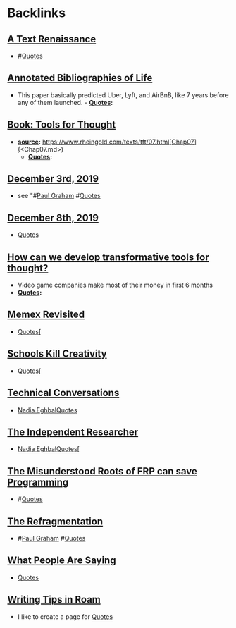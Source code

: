 
# Backlinks
## [A Text Renaissance](<A Text Renaissance.md>)
- #[Quotes](<Quotes.md>)

## [Annotated Bibliographies of Life](<Annotated Bibliographies of Life.md>)
- This paper basically predicted Uber, Lyft, and AirBnB, like 7 years before any of them launched.
                    - **[Quotes](<Quotes.md>):**

## [Book: Tools for Thought](<Book: Tools for Thought.md>)
- **[source](<source.md>):** https://www.rheingold.com/texts/tft/07.html[Chap07](<Chap07.md>)
    - **[Quotes](<Quotes.md>):**

## [December 3rd, 2019](<December 3rd, 2019.md>)
- see "#[Paul Graham](<Paul Graham.md>) #[Quotes](<Quotes.md>)

## [December 8th, 2019](<December 8th, 2019.md>)
- [Quotes](<Quotes.md>)

## [How can we develop transformative tools for thought?](<How can we develop transformative tools for thought?.md>)
- Video game companies make most of their money in first 6 months 
- **[Quotes](<Quotes.md>):**

## [Memex Revisited](<Memex Revisited.md>)
- [Quotes](<Quotes.md>)[

## [Schools Kill Creativity](<Schools Kill Creativity.md>)
- [Quotes](<Quotes.md>)[

## [Technical Conversations](<Technical Conversations.md>)
- [Nadia Eghbal](<Nadia Eghbal.md>)[Quotes](<Quotes.md>)

## [The Independent Researcher](<The Independent Researcher.md>)
- [Nadia Eghbal](<Nadia Eghbal.md>)[Quotes](<Quotes.md>)[

## [The Misunderstood Roots of FRP can save Programming](<The Misunderstood Roots of FRP can save Programming.md>)
- #[Quotes](<Quotes.md>)

## [The Refragmentation](<The Refragmentation.md>)
- #[Paul Graham](<Paul Graham.md>) #[Quotes](<Quotes.md>)

## [What People Are Saying](<What People Are Saying.md>)
- [Quotes](<Quotes.md>)

## [Writing Tips in Roam](<Writing Tips in Roam.md>)
- I like to create a page for [Quotes](<Quotes.md>)

